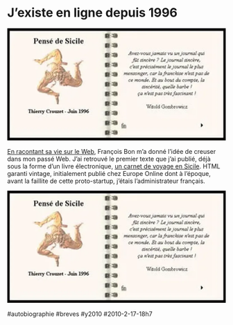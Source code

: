 # J’existe en ligne depuis 1996

![](_i/sicile.webp)

[En racontant sa vie sur le Web](http://www.tierslivre.net/spip/spip.php?article2050), François Bon m’a donné l’idée de creuser dans mon passé Web. J’ai retrouvé le premier texte que j’ai publié, déjà sous la forme d’un livre électronique, [un carnet de voyage en Sicile](http://lab.tcrouzet.com/sicile1996/). HTML garanti vintage, initialement publié chez Europe Online dont à l’époque, avant la faillite de cette proto-startup, j’étais l’administrateur français.

[![](_i/sicile.webp)](http://lab.tcrouzet.com/sicile1996/)

#autobiographie #breves #y2010 #2010-2-17-18h7
